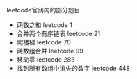 leetcode官网内的部分题目

- 两数之和 leetcode 1
- 合并两个有序链表 leetcode 21
- 爬楼梯 leetcode 70
- 两数组合并 leetcode 99
- 移动零 leetcode 283
- 找到所有数组中消失的数字 leetcode 448

